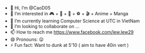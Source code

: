 - 👋 Hi, I’m @CaoD05
- 👀 I’m interested in 🎮 + ️🏐 + 🏀 + ⚽ + 🎬 + Anime + Manga
- 🌱 I’m currently learning Computer Science at UTC in VietNam
- 💞️ I’m looking to collaborate on ...
- 📫 How to reach me https://www.facebook.com/lew.lew29
- 😄 Pronouns: 😛
- ⚡ Fun fact: Want to dunk at 5'10 ( aim to have 40in vert )

<!---
CaoD05/CaoD05 is a ✨ special ✨ repository because its `README.md` (this file) appears on your GitHub profile.
You can click the Preview link to take a look at your changes.
--->

